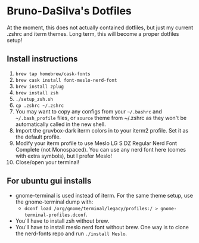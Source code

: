 # Bruno-DaSilva's Dotfiles

At the moment, this does not actually contained dotfiles, but just my current .zshrc and iterm themes. Long term, this will become a proper dotfiles setup!

## Install instructions
1. `brew tap homebrew/cask-fonts`
2. `brew cask install font-meslo-nerd-font`
3. `brew install zplug`
4. `brew install zsh`
5. `./setup_zsh.sh`
6. `cp .zshrc ~/.zshrc`
7. You may want to copy any configs from your `~/.bashrc` and `~/.bash_profile` files, or `source` theme from ~/.zshrc as they won't be automatically called in the new shell.
8. Import the gruvbox-dark iterm colors in to your iterm2 profile. Set it as the default profile.
9. Modify your iterm profile to use Meslo LG S DZ Regular Nerd Font Complete (not Monospaced). You can use any nerd font here (comes with extra symbols), but I prefer Meslo!
10. Close/open your terminal!

## For ubuntu gui installs
* gnome-terminal is used instead of iterm. For the same theme setup, use the gnome-terminal dump with:
  * `dconf load /org/gnome/terminal/legacy/profiles:/ > gnome-terminal-profiles.dconf`.
* You'll have to install zsh without brew.
* You'll have to install meslo nerd font without brew. One way is to clone the nerd-fonts repo and run `./install Meslo`.
